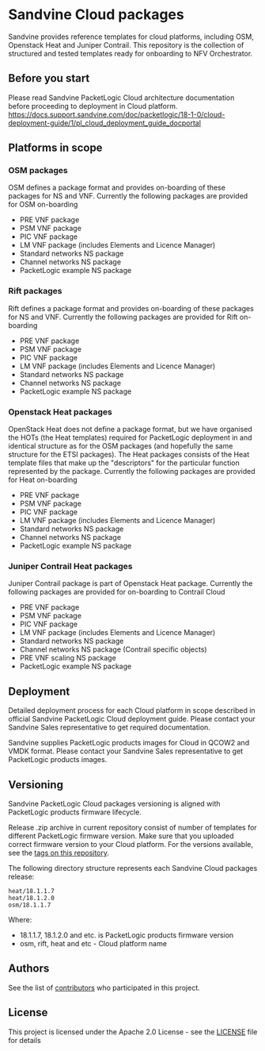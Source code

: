 # Sandvine Cloud packages

Sandvine provides reference templates for cloud platforms, including OSM, Openstack Heat and Juniper Contrail. This repository is the collection of structured and tested templates ready for onboarding to NFV Orchestrator. 

## Before you start

Please read Sandvine PacketLogic Cloud architecture documentation before proceeding to deployment in Cloud platform.
https://docs.support.sandvine.com/doc/packetlogic/18-1-0/cloud-deployment-guide/1/pl_cloud_deployment_guide_docportal 

## Platforms in scope

### OSM packages

OSM defines a package format and provides on-boarding of these packages for NS and VNF.
Currently the following packages are provided for OSM on-boarding
* PRE VNF package
* PSM VNF package
* PIC VNF package
* LM VNF package (includes Elements and Licence Manager)
* Standard networks NS package
* Channel networks NS package
* PacketLogic example NS package

### Rift packages

Rift defines a package format and provides on-boarding of these packages for NS and VNF.
Currently the following packages are provided for Rift on-boarding
* PRE VNF package
* PSM VNF package
* PIC VNF package
* LM VNF package (includes Elements and Licence Manager)
* Standard networks NS package
* Channel networks NS package
* PacketLogic example NS package

### Openstack Heat packages

OpenStack Heat does not define a package format, but we have organised the HOTs (the Heat templates) required for PacketLogic deployment in and identical structure as for the OSM packages (and hopefully the same structure for the ETSI packages). The Heat packages consists of the Heat template files that make up the "descriptors" for the particular function represented by the package.
Currently the following packages are provided for Heat on-boarding
* PRE VNF package
* PSM VNF package
* PIC VNF package
* LM VNF package (includes Elements and Licence Manager)
* Standard networks NS package
* Channel networks NS package
* PacketLogic example NS package

### Juniper Contrail Heat packages

Juniper Contrail package is part of Openstack Heat package.
Currently the following packages are provided for on-boarding to Contrail Cloud
* PRE VNF package
* PSM VNF package
* PIC VNF package
* LM VNF package (includes Elements and Licence Manager)
* Standard networks NS package
* Channel networks NS package (Contrail specific objects)
* PRE VNF scaling NS package
* PacketLogic example NS package

## Deployment

Detailed deployment process for each Cloud platform in scope described in official Sandvine PacketLogic Cloud deployment guide. Please contact your Sandvine Sales representative to get required documentation.

Sandvine supplies PacketLogic products images for Cloud in QCOW2 and VMDK format. Please contact your Sandvine Sales representative to get PacketLogic products images.


## Versioning

Sandvine PacketLogic Cloud packages versioning is aligned with PacketLogic products firmware lifecycle.

Release .zip archive in current repository consist of number of templates for different PacketLogic firmware version. Make sure that you uploaded correct firmware version to your Cloud platform. 
 For the versions available, see the [tags on this repository](https://github.com/sandvine/sandvine-nfv-descriptors/tags). 

The following directory structure represents each Sandvine Cloud packages release:
```
heat/18.1.1.7
heat/18.1.2.0
osm/18.1.1.7
```
Where:
* 18.1.1.7, 18.1.2.0 and etc. is PacketLogic products firmware version
* osm, rift, heat and etc - Cloud platform name

## Authors

See  the list of [contributors](https://github.com/sandvine/sandvine-nfv-descriptors/graphs/contributors) who participated in this project.

## License

This project is licensed under the Apache 2.0 License - see the [LICENSE](LICENSE) file for details
